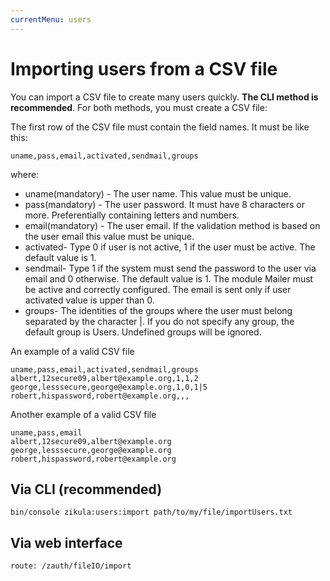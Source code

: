 ```yaml
---
currentMenu: users
---
```

# Importing users from a CSV file

You can import a CSV file to create many users quickly. **The CLI method is recommended**.
For both methods, you must create a CSV file:

The first row of the CSV file must contain the field names. It must be like this:

    uname,pass,email,activated,sendmail,groups
where:

  * uname(mandatory) - The user name. This value must be unique.
  * pass(mandatory) - The user password. It must have 8 characters or more. Preferentially containing letters and numbers.
  * email(mandatory) - The user email. If the validation method is based on the user email this value must be unique.
  * activated- Type 0 if user is not active, 1 if the user must be active. The default value is 1.
  * sendmail- Type 1 if the system must send the password to the user via email and 0 otherwise. The default value is 1. The module Mailer must be active and correctly configured. The email is sent only if user activated value is upper than 0.
  * groups- The identities of the groups where the user must belong separated by the character |. If you do not specify any group, the default group is Users. Undefined groups will be ignored.

An example of a valid CSV file

    uname,pass,email,activated,sendmail,groups
    albert,12secure09,albert@example.org,1,1,2
    george,lesssecure,george@example.org,1,0,1|5
    robert,hispassword,robert@example.org,,,

Another example of a valid CSV file

    uname,pass,email
    albert,12secure09,albert@example.org
    george,lesssecure,george@example.org
    robert,hispassword,robert@example.org

## Via CLI (recommended)

    bin/console zikula:users:import path/to/my/file/importUsers.txt

## Via web interface

    route: /zauth/fileIO/import
